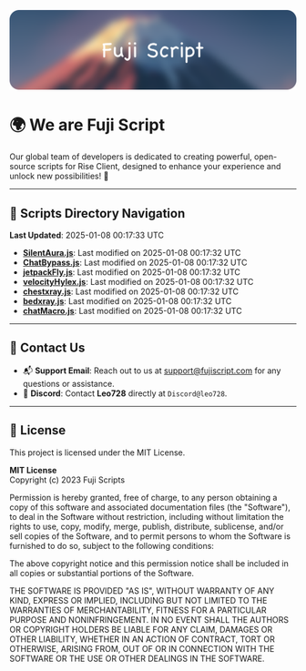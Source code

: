 ![Banner](.github/b.webp)

# 🌍 **We are Fuji Script**

Our global team of developers is dedicated to creating powerful, open-source scripts for Rise Client, designed to enhance your experience and unlock new possibilities! 🌟

---
<!-- SCRIPTS_NAVIGATION_START -->
## 📂 **Scripts Directory Navigation**

**Last Updated**: 2025-01-08 00:17:33 UTC

- **[SilentAura.js](scripts/SilentAura.js)**: Last modified on 2025-01-08 00:17:32 UTC
- **[ChatBypass.js](scripts/ChatBypass.js)**: Last modified on 2025-01-08 00:17:32 UTC
- **[jetpackFly.js](scripts/jetpackFly.js)**: Last modified on 2025-01-08 00:17:32 UTC
- **[velocityHylex.js](scripts/velocityHylex.js)**: Last modified on 2025-01-08 00:17:32 UTC
- **[chestxray.js](scripts/chestxray.js)**: Last modified on 2025-01-08 00:17:32 UTC
- **[bedxray.js](scripts/bedxray.js)**: Last modified on 2025-01-08 00:17:32 UTC
- **[chatMacro.js](scripts/chatMacro.js)**: Last modified on 2025-01-08 00:17:32 UTC

<!-- SCRIPTS_NAVIGATION_END -->

---

## 💬 **Contact Us**  
- 📬 **Support Email**: Reach out to us at [support@fujiscript.com](mailto:support@fujiscript.com) for any questions or assistance.  
- 💬 **Discord**: Contact **Leo728** directly at `Discord@leo728`.

---

## 📜 **License**

This project is licensed under the MIT License.  

**MIT License**  
Copyright (c) 2023 Fuji Scripts  

Permission is hereby granted, free of charge, to any person obtaining a copy of this software and associated documentation files (the "Software"), to deal in the Software without restriction, including without limitation the rights to use, copy, modify, merge, publish, distribute, sublicense, and/or sell copies of the Software, and to permit persons to whom the Software is furnished to do so, subject to the following conditions:  

The above copyright notice and this permission notice shall be included in all copies or substantial portions of the Software.  

THE SOFTWARE IS PROVIDED "AS IS", WITHOUT WARRANTY OF ANY KIND, EXPRESS OR IMPLIED, INCLUDING BUT NOT LIMITED TO THE WARRANTIES OF MERCHANTABILITY, FITNESS FOR A PARTICULAR PURPOSE AND NONINFRINGEMENT. IN NO EVENT SHALL THE AUTHORS OR COPYRIGHT HOLDERS BE LIABLE FOR ANY CLAIM, DAMAGES OR OTHER LIABILITY, WHETHER IN AN ACTION OF CONTRACT, TORT OR OTHERWISE, ARISING FROM, OUT OF OR IN CONNECTION WITH THE SOFTWARE OR THE USE OR OTHER DEALINGS IN THE SOFTWARE.  
